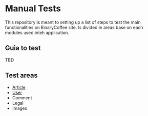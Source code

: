 # Manual Tests

This repository is meant to setting up a list of steps to test the main functionalities on BinaryCoffee site.
Is divided in areas base on each modules used inteh application.

## Guia to test

TBD

## Test areas

- [Article](./article.md)
- [User](./user.md)
- Comment
- Legal
- Images
